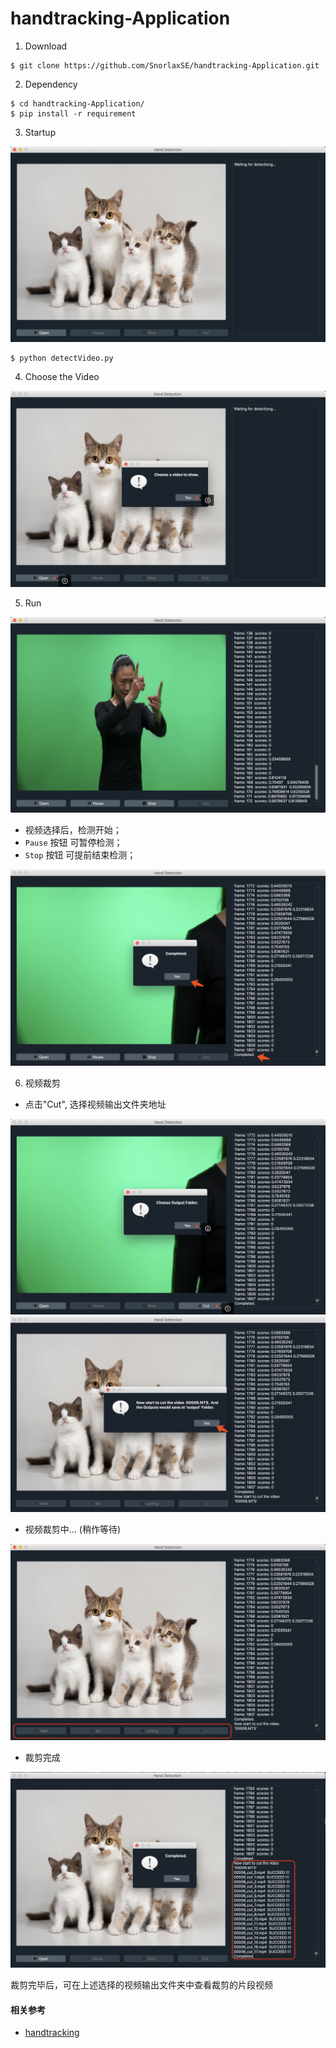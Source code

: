 # handtracking-Application

1. Download

```shell
$ git clone https://github.com/SnorlaxSE/handtracking-Application.git
```

2. Dependency
```shell
$ cd handtracking-Application/
$ pip install -r requirement
```

3. Startup

![](./src/README/Interface.png)
```shell
$ python detectVideo.py
```

4. Choose the Video

![](./src/README/VideoChosen.png)

5. Run

![](./src/README/run.png)

* 视频选择后，检测开始；
* `Pause` 按钮 可暂停检测；
* `Stop` 按钮 可提前结束检测；

![视频播放完毕](./src/README/play-Completed.png)

6. 视频裁剪

* 点击"Cut", 选择视频输出文件夹地址

![](./src/README/cut.png)
![](./src/README/cut-1.png)

* 视频裁剪中... (稍作等待)

![](./src/README/wait-for-cut.png)

* 裁剪完成

![](./src/README/cut-Completed.png)

裁剪完毕后，可在上述选择的视频输出文件夹中查看裁剪的片段视频

#### 相关参考

* [handtracking](https://github.com/victordibia/handtracking)
